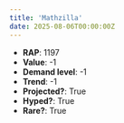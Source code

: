 ```yaml
---
title: 'Mathzilla'
date: 2025-08-06T00:00:00Z
---
```

- **RAP**: 1197
- **Value**: -1
- **Demand level**: -1
- **Trend**: -1
- **Projected?**: True
- **Hyped?**: True
- **Rare?**: True
